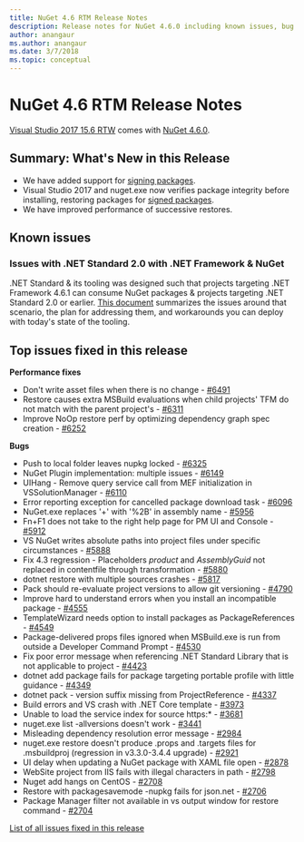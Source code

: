 ```yaml
---
title: NuGet 4.6 RTM Release Notes
description: Release notes for NuGet 4.6.0 including known issues, bug fixes, added features, and DCRs.
author: anangaur
ms.author: anangaur
ms.date: 3/7/2018
ms.topic: conceptual
---
```


# NuGet 4.6 RTM Release Notes

[Visual Studio 2017 15.6 RTW](https://www.visualstudio.com/news/releasenotes/vs2017-relnotes) comes with [NuGet 4.6.0](https://dist.nuget.org/win-x86-commandline/v4.6.0/nuget.exe).

## Summary: What's New in this Release

* We have added support for [signing packages](../create-packages/sign-a-package.md).
* Visual Studio 2017 and nuget.exe now verifies package integrity before installing, restoring packages for [signed packages](../reference/signed-packages-reference.md).
* We have improved performance of successive restores.

## Known issues

### Issues with .NET Standard 2.0 with .NET Framework & NuGet 

.NET Standard & its tooling was designed such that projects targeting .NET Framework 4.6.1 can consume NuGet packages & projects targeting .NET Standard 2.0 or earlier. [This document](https://github.com/dotnet/standard/issues/481) summarizes the issues around that scenario, the plan for addressing them, and workarounds you can deploy with today's state of the tooling.

## Top issues fixed in this release

**Performance fixes**

* Don't write asset files when there is no change - [#6491](https://github.com/NuGet/Home/issues/6491)
* Restore causes extra MSBuild evaluations when child projects' TFM do not match with the parent project's - [#6311](https://github.com/NuGet/Home/issues/6311)
* Improve NoOp restore perf by optimizing dependency graph spec creation - [#6252](https://github.com/NuGet/Home/issues/6252)

**Bugs**

* Push to local folder leaves nupkg locked - [#6325](https://github.com/NuGet/Home/issues/6325)
* NuGet Plugin implementation:  multiple issues - [#6149](https://github.com/NuGet/Home/issues/6149)
* UIHang - Remove query service call from MEF initialization in VSSolutionManager - [#6110](https://github.com/NuGet/Home/issues/6110)
* Error reporting exception for cancelled package download task - [#6096](https://github.com/NuGet/Home/issues/6096)
* NuGet.exe replaces '+' with '%2B' in assembly name - [#5956](https://github.com/NuGet/Home/issues/5956)
* Fn+F1 does not take to the right help page for PM UI and Console - [#5912](https://github.com/NuGet/Home/issues/5912)
* VS NuGet writes absolute paths into project files under specific circumstances - [#5888](https://github.com/NuGet/Home/issues/5888)
* Fix 4.3 regression - Placeholders $product$ and $AssemblyGuid$ not replaced in contentfile through transformation - [#5880](https://github.com/NuGet/Home/issues/5880)
* dotnet restore with multiple sources crashes - [#5817](https://github.com/NuGet/Home/issues/5817)
* Pack should re-evaluate project versions to allow git versioning - [#4790](https://github.com/NuGet/Home/issues/4790)
* Improve hard to understand errors when you install an incompatible package - [#4555](https://github.com/NuGet/Home/issues/4555)
* TemplateWizard needs option to install packages as PackageReferences - [#4549](https://github.com/NuGet/Home/issues/4549)
* Package-delivered props files ignored when MSBuild.exe is run from outside a Developer Command Prompt - [#4530](https://github.com/NuGet/Home/issues/4530)
* Fix poor error message when referencing .NET Standard Library that is not applicable to project - [#4423](https://github.com/NuGet/Home/issues/4423)
* dotnet add package fails for package targeting portable profile with little guidance - [#4349](https://github.com/NuGet/Home/issues/4349)
* dotnet pack - version suffix missing from ProjectReference - [#4337](https://github.com/NuGet/Home/issues/4337)
* Build errors and VS crash with .NET Core template - [#3973](https://github.com/NuGet/Home/issues/3973)
* Unable to load the service index for source https:* - [#3681](https://github.com/NuGet/Home/issues/3681)
* nuget.exe list -allversions doesn't work - [#3441](https://github.com/NuGet/Home/issues/3441)
* Misleading dependency resolution error message - [#2984](https://github.com/NuGet/Home/issues/2984)
* nuget.exe restore doesn't produce .props and .targets files for .msbuildproj (regression in v3.3.0-3.4.4 upgrade) - [#2921](https://github.com/NuGet/Home/issues/2921)
* UI delay when updating a NuGet package with XAML file open - [#2878](https://github.com/NuGet/Home/issues/2878)
* WebSite project from IIS fails with illegal characters in path - [#2798](https://github.com/NuGet/Home/issues/2798)
* Nuget add hangs on CentOS - [#2708](https://github.com/NuGet/Home/issues/2708)
* Restore with packagesavemode -nupkg fails for json.net - [#2706](https://github.com/NuGet/Home/issues/2706)
* Package Manager filter not available in vs output window for restore command - [#2704](https://github.com/NuGet/Home/issues/2704)

[List of all issues fixed in this release](https://github.com/NuGet/Home/issues?q=is%3Aissue+is%3Aclosed+milestone%3A%224.6")
